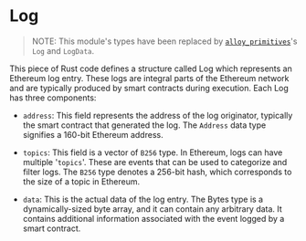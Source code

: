 # Log

> NOTE: This module's types have been replaced by [`alloy_primitives`](https://github.com/alloy-rs/core)'s `Log` and `LogData`.

This piece of Rust code defines a structure called Log which represents an Ethereum log entry. These logs are integral parts of the Ethereum network and are typically produced by smart contracts during execution. Each Log has three components:

- `address`: This field represents the address of the log originator, typically the smart contract that generated the log. The `Address` data type signifies a 160-bit Ethereum address.

- `topics`: This field is a vector of `B256` type. In Ethereum, logs can have multiple '`topics`'. These are events that can be used to categorize and filter logs. The `B256` type denotes a 256-bit hash, which corresponds to the size of a topic in Ethereum.

- `data`: This is the actual data of the log entry. The Bytes type is a dynamically-sized byte array, and it can contain any arbitrary data. It contains additional information associated with the event logged by a smart contract.
